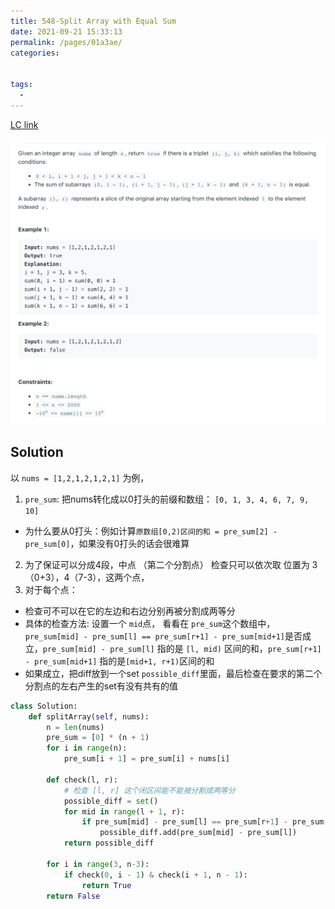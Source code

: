 ```yaml
---
title: 548-Split Array with Equal Sum
date: 2021-09-21 15:33:13
permalink: /pages/01a3ae/
categories:
  

tags:
  - 
---
```

[LC link](https://leetcode.com/problems/split-array-with-equal-sum/)

![](https://raw.githubusercontent.com/emmableu/image/master/548-0.png)

## Solution
以 `nums = [1,2,1,2,1,2,1]` 为例，

1. `pre_sum`: 把nums转化成以0打头的前缀和数组： `[0, 1, 3, 4, 6, 7, 9, 10]`
  - 为什么要从0打头：例如计算`原数组[0,2)区间的和 = pre_sum[2] - pre_sum[0]`，如果没有0打头的话会很难算
2. 为了保证可以分成4段，中点 （第二个分割点） 检查只可以依次取 位置为 3 （0+3），4（7-3），这两个点，
3. 对于每个点：
  - 检查可不可以在它的左边和右边分别再被分割成两等分
  - 具体的检查方法: 设置一个 `mid`点， 看看在 `pre_sum`这个数组中，`pre_sum[mid] - pre_sum[l] == pre_sum[r+1] - pre_sum[mid+1]`是否成立，`pre_sum[mid] - pre_sum[l]` 指的是 `[l, mid)` 区间的和，`pre_sum[r+1] - pre_sum[mid+1]` 指的是`[mid+1, r+1)`区间的和
  - 如果成立，把diff放到一个set `possible_diff`里面，最后检查在要求的第二个分割点的左右产生的set有没有共有的值

```python
class Solution:
    def splitArray(self, nums):
        n = len(nums)
        pre_sum = [0] * (n + 1)
        for i in range(n):
            pre_sum[i + 1] = pre_sum[i] + nums[i]
        
        def check(l, r):
            # 检查 [l, r] 这个闭区间能不能被分割成两等分
            possible_diff = set()
            for mid in range(l + 1, r):
                if pre_sum[mid] - pre_sum[l] == pre_sum[r+1] - pre_sum[mid+1]:
                    possible_diff.add(pre_sum[mid] - pre_sum[l])
            return possible_diff
        
        for i in range(3, n-3):
            if check(0, i - 1) & check(i + 1, n - 1):
                return True
        return False
```
